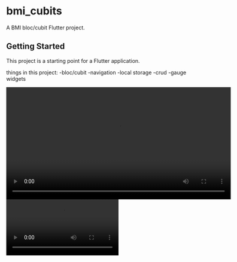 # bmi_cubits

A BMI bloc/cubit Flutter project.

## Getting Started

This project is a starting point for a Flutter application.

things in this project:
-bloc/cubit
-navigation
-local storage
-crud
-gauge widgets

<video src="assets/videos/sample_app.mp4" controls width="600"></video>
![Demo GIF](assets/videos/sample_app.mp4)
